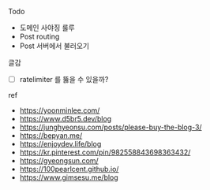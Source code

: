 Todo

- 도메인 사야징 룰루
- Post routing
- Post 서버에서 불러오기

글감

- [ ] ratelimiter 를 뚫을 수 있을까?

ref

- https://yoonminlee.com/
- https://www.d5br5.dev/blog
- https://junghyeonsu.com/posts/please-buy-the-blog-3/
- https://bepyan.me/
- https://enjoydev.life/blog
- https://kr.pinterest.com/pin/982558843698363432/
- https://gyeongsun.com/
- https://100pearlcent.github.io/
- https://www.gimsesu.me/blog
